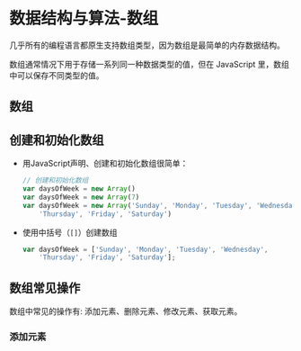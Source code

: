 # 数据结构与算法-数组

几乎所有的编程语言都原生支持数组类型，因为数组是最简单的内存数据结构。

数组通常情况下用于存储一系列同一种数据类型的值，但在 JavaScript 里，数组中可以保存不同类型的值。

## 数组

## 创建和初始化数组

- 用JavaScript声明、创建和初始化数组很简单：

  ```javascript
  // 创建和初始化数组
  var daysOfWeek = new Array()
  var daysOfWeek = new Array(7)
  var daysOfWeek = new Array('Sunday', 'Monday', 'Tuesday', 'Wednesday',
      'Thursday', 'Friday', 'Saturday')
  ```

- 使用中括号（`[]`）创建数组

  ```javascript
  var daysOfWeek = ['Sunday', 'Monday', 'Tuesday', 'Wednesday',
      'Thursday', 'Friday', 'Saturday'];
  ```

## 数组常见操作

数组中常见的操作有: 添加元素、删除元素、修改元素、获取元素。

### 添加元素

